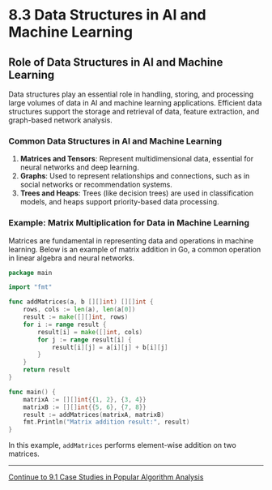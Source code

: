 
# 8.3 Data Structures in AI and Machine Learning

## Role of Data Structures in AI and Machine Learning

Data structures play an essential role in handling, storing, and processing large volumes of data in AI and machine learning applications. Efficient data structures support the storage and retrieval of data, feature extraction, and graph-based network analysis.

### Common Data Structures in AI and Machine Learning

1. **Matrices and Tensors**: Represent multidimensional data, essential for neural networks and deep learning.
2. **Graphs**: Used to represent relationships and connections, such as in social networks or recommendation systems.
3. **Trees and Heaps**: Trees (like decision trees) are used in classification models, and heaps support priority-based data processing.

### Example: Matrix Multiplication for Data in Machine Learning

Matrices are fundamental in representing data and operations in machine learning. Below is an example of matrix addition in Go, a common operation in linear algebra and neural networks.

```go
package main

import "fmt"

func addMatrices(a, b [][]int) [][]int {
    rows, cols := len(a), len(a[0])
    result := make([][]int, rows)
    for i := range result {
        result[i] = make([]int, cols)
        for j := range result[i] {
            result[i][j] = a[i][j] + b[i][j]
        }
    }
    return result
}

func main() {
    matrixA := [][]int{{1, 2}, {3, 4}}
    matrixB := [][]int{{5, 6}, {7, 8}}
    result := addMatrices(matrixA, matrixB)
    fmt.Println("Matrix addition result:", result)
}
```

In this example, `addMatrices` performs element-wise addition on two matrices.

---

[Continue to 9.1 Case Studies in Popular Algorithm Analysis](./9_1_Case_Studies_in_Popular_Algorithm_Analysis.md)
